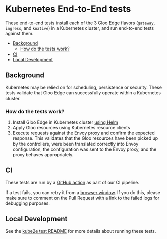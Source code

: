 # Kubernetes End-to-End tests
These end-to-end tests install each of the 3 Gloo Edge flavors (`gateway`, `ingress`, and `knative`) in a Kubernetes cluster, and run
end-to-end tests against them.

- [Background](#background)
  - [How do the tests work?](#how-do-the-tests-work)
- [CI](#ci)
- [Local Development](#local-development)

## Background
Kubernetes may be relied on for scheduling, persistence or security. These tests validate that Gloo Edge can successfully operate within a Kubernetes cluster.

### How do the tests work?
1. Install Gloo Edge in Kubernetes cluster [using Helm](https://github.com/solo-io/gloo/blob/1f457f4ef5f32aedabc58ef164aeea92acbf481e/test/kube2e/gateway/gateway_suite_test.go#L84)
1. Apply Gloo resources using Kubernetes resource clients
1. Execute requests against the Envoy proxy and confirm the expected response. This validates that the Gloo resources have been picked up by the controllers, were been translated correctly into Envoy configuration, the configuration was sent to the Envoy proxy, and the proxy behaves appropriately.

## CI
These tests are run by a [GitHub action](/.github/workflows/regression-tests.yaml) as part of our CI pipeline.

If a test fails, you can retry it from a [browser window](https://docs.github.com/en/actions/managing-workflow-runs/re-running-workflows-and-jobs#reviewing-previous-workflow-runs). If you do this, please make sure to comment on the Pull Request with a link to the failed logs for debugging purposes.

## Local Development
See the [kube2e test README](/test/kube2e/README.md) for more details about running these tests.